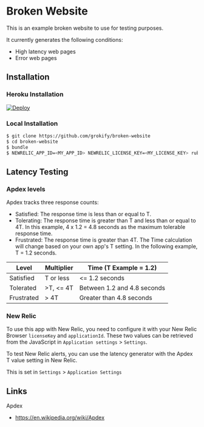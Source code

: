 Broken Website
==============

This is an example broken website to use for testing purposes.

It currently generates the following conditions:

* High latency web pages
* Error web pages

## Installation

### Heroku Installation

[![Deploy](https://www.herokucdn.com/deploy/button.svg)](https://heroku.com/deploy)

### Local Installation

```bash
$ git clone https://github.com/grokify/broken-website
$ cd broken-website
$ bundle
$ NEWRELIC_APP_ID=<MY_APP_ID> NEWRELIC_LICENSE_KEY=<MY_LICENSE_KEY> ruby app.rb
```

## Latency Testing

### Apdex levels

Apdex tracks three response counts:

* Satisfied: The response time is less than or equal to T.
* Tolerating: The response time is greater than T and less than or equal to 4T. In this example, 4 x 1.2 = 4.8 seconds as the maximum tolerable response time.
* Frustrated: The response time is greater than 4T.
The Time calculation will change based on your own app's T setting. In the following example, T = 1.2 seconds.

| Level | Multiplier | Time (T Example = 1.2) |
|-------|------------|------------------------|
| Satisfied | T or less | <= 1.2 seconds |
| Tolerated | >T, <= 4T | Between 1.2 and 4.8 seconds |
| Frustrated | > 4T | Greater than 4.8 seconds |

### New Relic

To use this app with New Relic, you need to configure it with your New Relic Browser `licenseKey` and `applicationId`. These two values can be retrieved from the JavaScript in `Application settings` > `Settings`.

To test New Relic alerts, you can use the latency generator with the Apdex T value setting in New Relic.

This is set in `Settings` > `Application Settings`

## Links

Apdex

* https://en.wikipedia.org/wiki/Apdex
